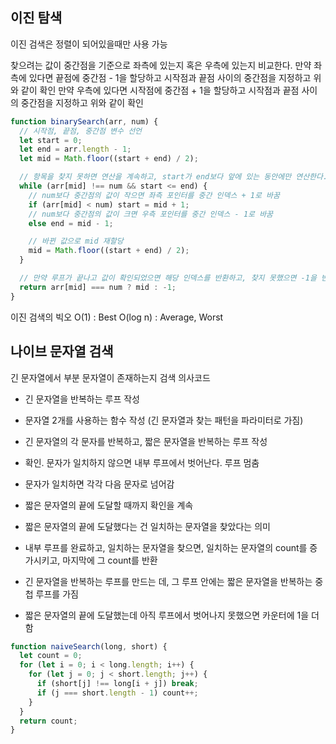## 이진 탐색

이진 검색은 정렬이 되어있을때만 사용 가능

찾으려는 값이 중간점을 기준으로 좌측에 있는지 혹은 우측에 있는지 비교한다.
만약 좌측에 있다면 끝점에 중간점 - 1을 할당하고 시작점과 끝점 사이의 중간점을 지정하고 위와 같이 확인
만약 우측에 있다면 시작점에 중간점 + 1을 할당하고 시작점과 끝점 사이의 중간점을 지정하고 위와 같이 확인

```javascript
function binarySearch(arr, num) {
  // 시작점, 끝점, 중간점 변수 선언
  let start = 0;
  let end = arr.length - 1;
  let mid = Math.floor((start + end) / 2);

  // 항목을 찾지 못하면 연산을 계속하고, start가 end보다 앞에 있는 동안에만 연산한다.
  while (arr[mid] !== num && start <= end) {
    // num보다 중간점의 값이 작으면 좌측 포인터를 중간 인덱스 + 1로 바꿈
    if (arr[mid] < num) start = mid + 1;
    // num보다 중간점의 값이 크면 우측 포인터를 중간 인덱스 - 1로 바꿈
    else end = mid - 1;

    // 바뀐 값으로 mid 재할당
    mid = Math.floor((start + end) / 2);
  }

  // 만약 루프가 끝나고 값이 확인되었으면 해당 인덱스를 반환하고, 찾지 못했으면 -1을 반환
  return arr[mid] === num ? mid : -1;
}
```

이진 검색의 빅오
O(1) : Best
O(log n) : Average, Worst

## 나이브 문자열 검색

긴 문자열에서 부분 문자열이 존재하는지 검색
의사코드

- 긴 문자열을 반복하는 루프 작성

- 문자열 2개를 사용하는 함수 작성 (긴 문자열과 찾는 패턴을 파라미터로 가짐)

- 긴 문자열의 각 문자를 반복하고, 짧은 문자열을 반복하는 루프 작성

- 확인. 문자가 일치하지 않으면 내부 루프에서 벗어난다. 루프 멈춤

- 문자가 일치하면 각각 다음 문자로 넘어감

- 짧은 문자열의 끝에 도달할 때까지 확인을 계속

- 짧은 문자열의 끝에 도달했다는 건 일치하는 문자열을 찾았다는 의미

- 내부 루프를 완료하고, 일치하는 문자열을 찾으면, 일치하는 문자열의 count를 증가시키고, 마지막에 그 count를 반환

- 긴 문자열을 반복하는 루프를 만드는 데, 그 루프 안에는 짧은 문자열을 반복하는 중첩 루프를 가짐

- 짧은 문자열의 끝에 도달했는데 아직 루프에서 벗어나지 못했으면 카운터에 1을 더함

```javascript
function naiveSearch(long, short) {
  let count = 0;
  for (let i = 0; i < long.length; i++) {
    for (let j = 0; j < short.length; j++) {
      if (short[j] !== long[i + j]) break;
      if (j === short.length - 1) count++;
    }
  }
  return count;
}
```
